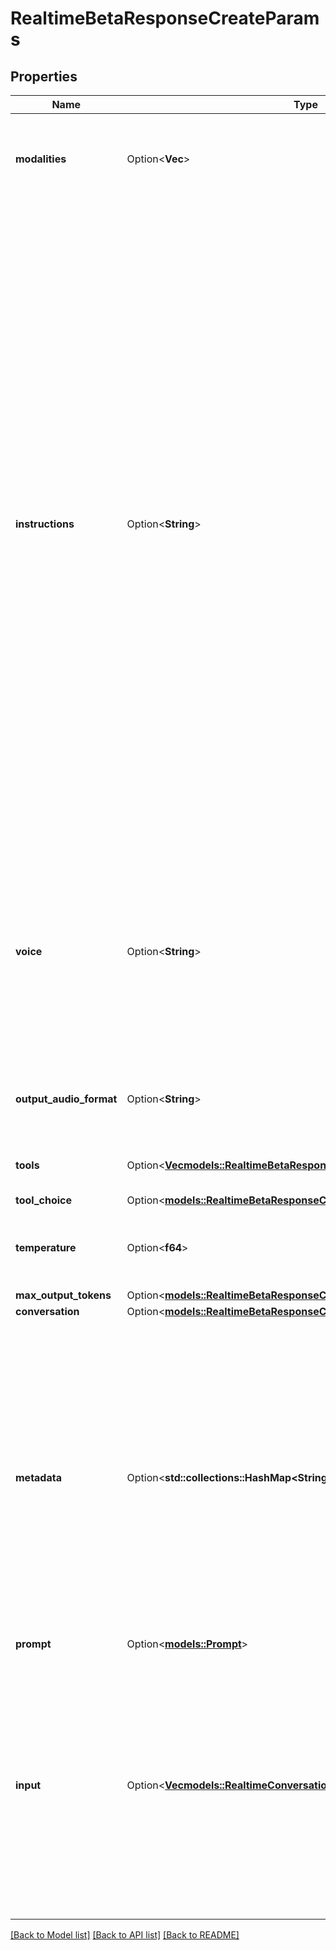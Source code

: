 # RealtimeBetaResponseCreateParams

## Properties

Name | Type | Description | Notes
------------ | ------------- | ------------- | -------------
**modalities** | Option<**Vec<String>**> | The set of modalities the model can respond with. To disable audio, set this to [\"text\"].  | [optional]
**instructions** | Option<**String**> | The default system instructions (i.e. system message) prepended to model  calls. This field allows the client to guide the model on desired  responses. The model can be instructed on response content and format,  (e.g. \"be extremely succinct\", \"act friendly\", \"here are examples of good  responses\") and on audio behavior (e.g. \"talk quickly\", \"inject emotion  into your voice\", \"laugh frequently\"). The instructions are not guaranteed  to be followed by the model, but they provide guidance to the model on the  desired behavior.  Note that the server sets default instructions which will be used if this  field is not set and are visible in the `session.created` event at the  start of the session.  | [optional]
**voice** | Option<**String**> | The voice the model uses to respond. Voice cannot be changed during the  session once the model has responded with audio at least once. Current  voice options are `alloy`, `ash`, `ballad`, `coral`, `echo`, `sage`, `shimmer`, and `verse`.  | [optional]
**output_audio_format** | Option<**String**> | The format of output audio. Options are `pcm16`, `g711_ulaw`, or `g711_alaw`.  | [optional]
**tools** | Option<[**Vec<models::RealtimeBetaResponseCreateParamsToolsInner>**](RealtimeBetaResponseCreateParams_tools_inner.md)> | Tools (functions) available to the model. | [optional]
**tool_choice** | Option<[**models::RealtimeBetaResponseCreateParamsToolChoice**](RealtimeBetaResponseCreateParams_tool_choice.md)> |  | [optional]
**temperature** | Option<**f64**> | Sampling temperature for the model, limited to [0.6, 1.2]. Defaults to 0.8.  | [optional]
**max_output_tokens** | Option<[**models::RealtimeBetaResponseCreateParamsMaxOutputTokens**](RealtimeBetaResponseCreateParams_max_output_tokens.md)> |  | [optional]
**conversation** | Option<[**models::RealtimeBetaResponseCreateParamsConversation**](RealtimeBetaResponseCreateParams_conversation.md)> |  | [optional]
**metadata** | Option<**std::collections::HashMap<String, String>**> | Set of 16 key-value pairs that can be attached to an object. This can be useful for storing additional information about the object in a structured format, and querying for objects via API or the dashboard.   Keys are strings with a maximum length of 64 characters. Values are strings with a maximum length of 512 characters.  | [optional]
**prompt** | Option<[**models::Prompt**](Prompt.md)> |  | [optional]
**input** | Option<[**Vec<models::RealtimeConversationItem>**](RealtimeConversationItem.md)> | Input items to include in the prompt for the model. Using this field creates a new context for this Response instead of using the default conversation. An empty array `[]` will clear the context for this Response. Note that this can include references to items from the default conversation.  | [optional]

[[Back to Model list]](../README.md#documentation-for-models) [[Back to API list]](../README.md#documentation-for-api-endpoints) [[Back to README]](../README.md)


